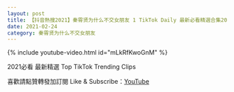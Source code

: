 ```yaml
---
layout: post
title: 【抖音熱搜2021】秦霄贤为什么不交女朋友 1 TikTok Daily 最新必看精選合集2021 02 24
date: 2021-02-24
category: 秦霄贤为什么不交女朋友
---
```


{% include youtube-video.html id="mLkRfKwoGnM" %}

2021必看 最新精選 Top TikTok Trending Clips

喜歡請點贊轉發加訂閱 Like & Subscribe：[YouTube](https://www.youtube.com/channel/UCAoR7VcanIPd04uEq_GIylA/videos)

